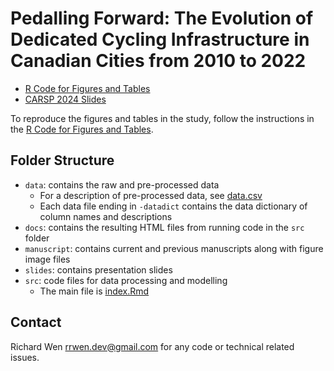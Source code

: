 # Pedalling Forward: The Evolution of Dedicated Cycling Infrastructure in Canadian Cities from 2010 to 2022

* [R Code for Figures and Tables](https://rrwen.github.io/recovr-infracycle/)
* [CARSP 2024 Slides](https://github.com/rrwen/recovr-infracycle/blob/main/slides/wen-etal-2024-carsp-infracycle.pptx)

To reproduce the figures and tables in the study, follow the instructions in the [R Code for Figures and Tables](https://rrwen.github.io/recovr-infracycle/).

## Folder Structure

* `data`: contains the raw and pre-processed data
	* For a description of pre-processed data, see [data.csv](data/data.csv)
	* Each data file ending in `-datadict` contains the data dictionary of column names and descriptions
* `docs`: contains the resulting HTML files from running code in the `src` folder
* `manuscript`: contains current and previous manuscripts along with figure image files
* `slides`: contains presentation slides
* `src`: code files for data processing and modelling
	* The main file is [index.Rmd](src/index.Rmd)

## Contact

Richard Wen <rrwen.dev@gmail.com> for any code or technical related issues.
